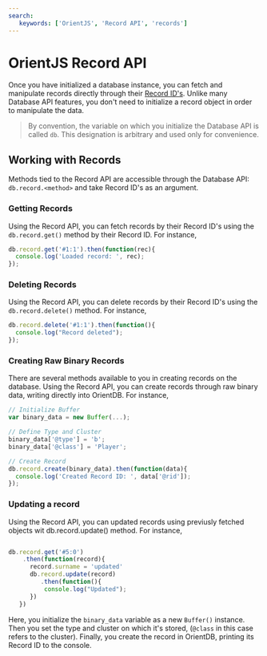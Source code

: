 ```yaml
---
search:
   keywords: ['OrientJS', 'Record API', 'records']
---
```


# OrientJS Record API

Once you have initialized a database instance, you can fetch and manipulate records directly through their [Record ID's](Concepts.md#record-id). Unlike many Database API features, you don't need to initialize a record object in order to manipulate the data.

>By convention, the variable on which you initialize the Database API is called `db`.  This designation is arbitrary and used only for convenience.


## Working with Records

Methods tied to the Record API are accessible through the Database API: `db.record.<method>` and take Record ID's as an argument.

### Getting Records

Using the Record API, you can fetch records by their Record ID's using the `db.record.get()` method by their Record ID.  For instance,

```js
db.record.get('#1:1').then(function(rec){
  console.log('Loaded record: ', rec);
});

```

### Deleting Records

Using the Record API, you can delete records by their Record ID's using the `db.record.delete()` method.  For instance,

```js
db.record.delete('#1:1').then(function(){
  console.log("Record deleted");
});
```

### Creating Raw Binary Records

There are several methods available to you in creating records on the database.  Using the Record API, you can create records through raw binary data, writing directly into OrientDB.  For instance,

```js
// Initialize Buffer
var binary_data = new Buffer(...);

// Define Type and Cluster
binary_data['@type'] = 'b';
binary_data['@class'] = 'Player';

// Create Record
db.record.create(binary_data).then(function(data){
  console.log('Created Record ID: ', data['@rid']);  
});

```

### Updating a record

Using the Record API, you can updated records using previusly fetched objects wit db.record.update() method. 
For instance,

```js

db.record.get('#5:0')
	.then(function(record){
      record.surname = 'updated'
      db.record.update(record)
         .then(function(){
          console.log("Updated");
      })
   })
```

Here, you initialize the `binary_data` variable as a new `Buffer()` instance.  Then you set the type and cluster on which it's stored, (`@class` in this case refers to the cluster).  Finally, you create the record in OrientDB, printing its Record ID to the console.
